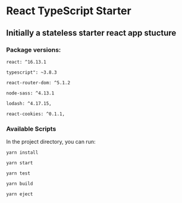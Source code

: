 # React TypeScript Starter

## Initially a stateless starter react app stucture

### Package versions:

`react: ^16.13.1`

`typescript": ~3.8.3`

`react-router-dom: ^5.1.2`

`node-sass: ^4.13.1`

`lodash: ^4.17.15,`

`react-cookies: ^0.1.1,`

### Available Scripts

In the project directory, you can run:

`yarn install`

`yarn start`

`yarn test`

`yarn build`

`yarn eject`
